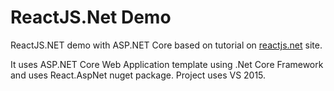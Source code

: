 # ReactJS.Net Demo

ReactJS.NET demo with ASP.NET Core based on tutorial on [reactjs.net](https://reactjs.net/getting-started/tutorial.html) site.

It uses ASP.NET Core Web Application template using .Net Core Framework and uses React.AspNet nuget package. Project uses VS 2015.
